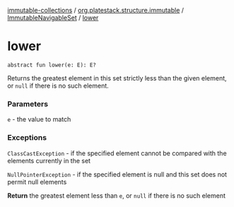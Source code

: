 [immutable-collections](../../index.md) / [org.platestack.structure.immutable](../index.md) / [ImmutableNavigableSet](index.md) / [lower](.)

# lower

`abstract fun lower(e: E): E?`

Returns the greatest element in this set strictly less than the
given element, or `null` if there is no such element.

### Parameters

`e` - the value to match

### Exceptions

`ClassCastException` - if the specified element cannot be
    compared with the elements currently in the set

`NullPointerException` - if the specified element is null
    and this set does not permit null elements

**Return**
the greatest element less than `e`,
    or `null` if there is no such element

